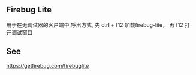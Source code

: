 ## Firebug Lite

用于在无调试器的客户端中,呼出方式, 先 ctrl + f12 加载firebug-lite， 再 f12 打开调试窗口

## See
https://getfirebug.com/firebuglite
